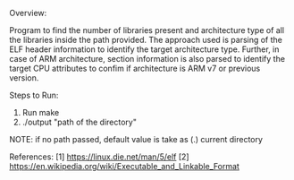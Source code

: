 Overview:

Program to find the number of libraries present and architecture type of all the libraries inside the path provided. The approach used is parsing of the ELF header information to identify the target architecture type. Further, in case of ARM architecture, section information is also parsed to identify the target CPU attributes to confim if architecture is ARM v7 or previous version.

Steps to Run:
1. Run make
2. ./output "path of the directory"

NOTE: if no path passed, default value is take as (.)  current directory

References:
[1] https://linux.die.net/man/5/elf
[2] https://en.wikipedia.org/wiki/Executable_and_Linkable_Format
